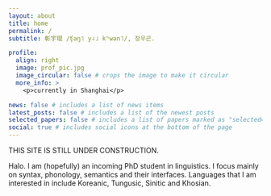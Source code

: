 ```yaml
---
layout: about
title: home
permalink: /
subtitle: 彰宇琨 /ʧaŋ˥ y˨˩ kʰwən˥/, 장우곤.

profile:
  align: right
  image: prof_pic.jpg
  image_circular: false # crops the image to make it circular
  more_info: >
    <p>currently in Shanghai</p>

news: false # includes a list of news items
latest_posts: false # includes a list of the newest posts
selected_papers: false # includes a list of papers marked as "selected={true}"
social: true # includes social icons at the bottom of the page
---
```


THIS SITE IS STILL UNDER CONSTRUCTION.

Halo. I am (hopefully) an incoming PhD student in linguistics. I focus mainly on syntax, phonology, semantics and their interfaces. Languages that I am interested in include Koreanic, Tungusic, Sinitic and Khosian.
